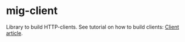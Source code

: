 # mig-client

Library to build HTTP-clients.
See tutorial on how to build clients: [Client article](https://anton-k.github.io/mig/08-client.html).
